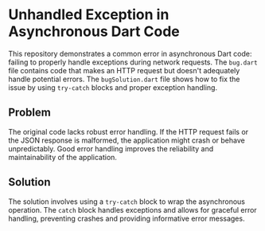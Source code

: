 # Unhandled Exception in Asynchronous Dart Code

This repository demonstrates a common error in asynchronous Dart code: failing to properly handle exceptions during network requests.  The `bug.dart` file contains code that makes an HTTP request but doesn't adequately handle potential errors. The `bugSolution.dart` file shows how to fix the issue by using `try-catch` blocks and proper exception handling.

## Problem

The original code lacks robust error handling. If the HTTP request fails or the JSON response is malformed, the application might crash or behave unpredictably.  Good error handling improves the reliability and maintainability of the application.

## Solution

The solution involves using a `try-catch` block to wrap the asynchronous operation.  The `catch` block handles exceptions and allows for graceful error handling, preventing crashes and providing informative error messages.